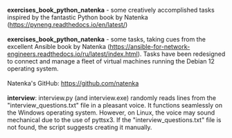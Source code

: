 <b>exercises_book_python_natenka</b> - some creatively accomplished tasks inspired by the fantastic Python book by Natenka (https://pyneng.readthedocs.io/en/latest/)
<br><br>
<b>exercises_book_python_natenka</b> - some tasks,  taking cues from the excellent Ansible book by Natenka (https://ansible-for-network-engineers.readthedocs.io/ru/latest/index.html). Tasks have been redesigned to connect and manage a fleet of virtual machines running the Debian 12 operating system.
<br><br>
Natenka's GitHub: <a href="https://github.com/natenka">https://github.com/natenka</a>
<br><br>
<b>interview</b>: interview.py (and interview.exe) randomly reads lines from the "interview_questions.txt" file in a pleasant voice. It functions seamlessly on the Windows operating system. However, on Linux, the voice may sound mechanical due to the use of pyttsx3. If the "interview_questions.txt" file is not found, the script suggests creating it manually.

